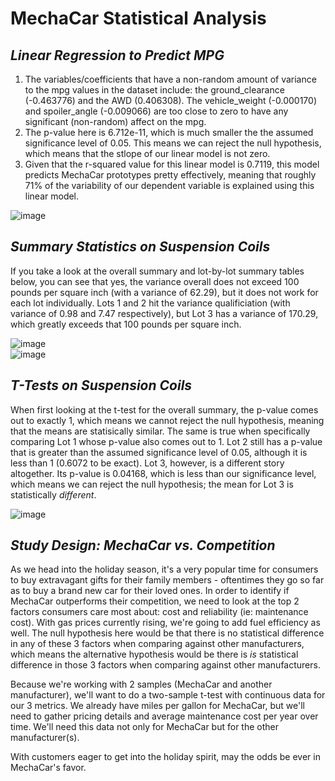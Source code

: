 # MechaCar Statistical Analysis

## *Linear Regression to Predict MPG*
1) The variables/coefficients that have a non-random amount of variance to the mpg values in the dataset include: the ground_clearance (-0.463776) and the AWD (0.406308). The vehicle_weight (-0.000170) and spoiler_angle (-0.009066) are too close to zero to have any significant (non-random) affect on the mpg.
2) The p-value here is 6.712e-11, which is much smaller the the assumed significance level of 0.05. This means we can reject the null hypothesis, which means that the stlope of our linear model is not zero.
3) Given that the r-squared value for this linear model is 0.7119, this model predicts MechaCar prototypes pretty effectively, meaning that roughly 71% of the variability of our dependent variable is explained using this linear model. <br/>

![image](https://user-images.githubusercontent.com/87578449/143689841-082a0970-27b8-4124-bfad-3281898fcda6.png)


## *Summary Statistics on Suspension Coils*
If you take a look at the overall summary and lot-by-lot summary tables below, you can see that yes, the variance overall does not exceed 100 pounds per square inch (with a variance of 62.29), but it does not work for each lot individually. Lots 1 and 2 hit the variance qualificiation (with variance of 0.98 and 7.47 respectively), but Lot 3 has a variance of 170.29, which greatly exceeds that 100 pounds per square inch. <br/>

![image](https://user-images.githubusercontent.com/87578449/143689637-452d5ef1-200f-48ad-b1e2-8134a0495e3c.png) <br/>
![image](https://user-images.githubusercontent.com/87578449/143689642-dfc2da64-f3b8-4937-9944-159fa5883539.png) <br/>

## *T-Tests on Suspension Coils*
When first looking at the t-test for the overall summary, the p-value comes out to exactly 1, which means we cannot reject the null hypothesis, meaning that the means are statisically similar. The same is true when specifically comparing Lot 1 whose p-value also comes out to 1. Lot 2 still has a p-value that is greater than the assumed significance level of 0.05, although it is less than 1 (0.6072 to be exact). Lot 3, however, is a different story altogether. Its p-value is 0.04168, which is less than our significance level, which means we can reject the null hypothesis; the mean for Lot 3 is statistically *different*.

![image](https://user-images.githubusercontent.com/87578449/143690328-ee0e8c6a-e50a-4e6e-860a-ebdd37a2f8ba.png)

## *Study Design: MechaCar vs. Competition*
As we head into the holiday season, it's a very popular time for consumers to buy extravagant gifts for their family members - oftentimes they go so far as to buy a brand new car for their loved ones. In order to identify if MechaCar outperforms their competition, we need to look at the top 2 factors consumers care most about: cost and reliability (ie: maintenance cost). With gas prices currently rising, we're going to add fuel efficiency as well. The null hypothesis here would be that there is no statistical difference in any of these 3 factors when comparing against other manufacturers, which means the alternative hypothesis would be there is *is* statistical difference in those 3 factors when comparing against other manufacturers. 

Because we're working with 2 samples (MechaCar and another manufacturer), we'll want to do a two-sample t-test with continuous data for our 3 metrics. We already have miles per gallon for MechaCar, but we'll need to gather pricing details and average maintenance cost per year over time. We'll need this data not only for MechaCar but for the other manufacturer(s). 

With customers eager to get into the holiday spirit, may the odds be ever in MechaCar's favor.
